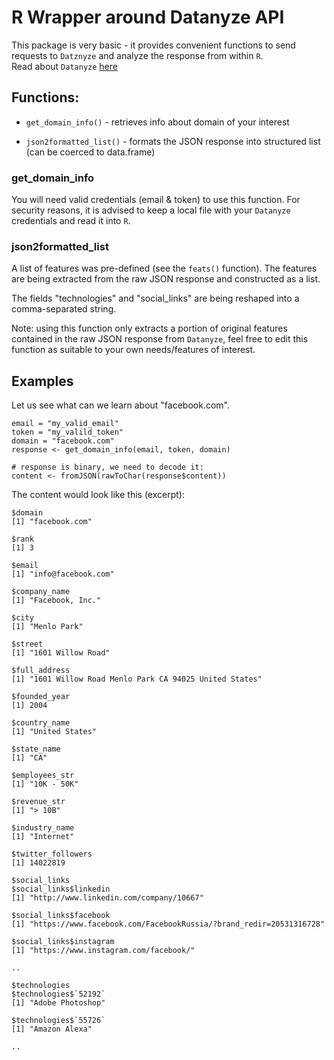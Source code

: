 # R Wrapper around Datanyze API

This package is very basic - it provides convenient functions to send requests to `Datznyze` and analyze the response from within `R`.  
Read about `Datanyze` [here](https://www.datanyze.com/)


## Functions:

  + `get_domain_info()` - retrieves info about domain of your interest  
  
  + `json2formatted_list()` - formats the JSON response into structured list (can be coerced to data.frame)


### get_domain_info

You will need valid credentials (email & token) to use this function.
For security reasons, it is advised to keep a local file with your `Datanyze` credentials and read it into `R`.


### json2formatted_list

A list of features was pre-defined (see the `feats()` function). The features are being extracted from the raw JSON response and constructed as a list.  

The fields "technologies" and "social_links" are being reshaped into a comma-separated string.

Note: using this function only extracts a portion of original features contained in the raw JSON response from `Datanyze`, feel free to edit this function as suitable to your own needs/features of interest.



## Examples

Let us see what can we learn about "facebook.com".

```
email = "my_valid_email"
token = "my_valild_token"
domain = "facebook.com"
response <- get_domain_info(email, token, domain)

# response is binary, we need to decode it:
content <- fromJSON(rawToChar(response$content))
```

The content would look like this (excerpt):

```
$domain
[1] "facebook.com"

$rank
[1] 3

$email
[1] "info@facebook.com"

$company_name
[1] "Facebook, Inc."

$city
[1] "Menlo Park"

$street
[1] "1601 Willow Road"

$full_address
[1] "1601 Willow Road Menlo Park CA 94025 United States"

$founded_year
[1] 2004

$country_name
[1] "United States"

$state_name
[1] "CA"

$employees_str
[1] "10K - 50K"

$revenue_str
[1] "> 10B"

$industry_name
[1] "Internet"

$twitter_followers
[1] 14022819

$social_links
$social_links$linkedin
[1] "http://www.linkedin.com/company/10667"

$social_links$facebook
[1] "https://www.facebook.com/FacebookRussia/?brand_redir=20531316728"

$social_links$instagram
[1] "https://www.instagram.com/facebook/"

..

$technologies
$technologies$`52192`
[1] "Adobe Photoshop"

$technologies$`55726`
[1] "Amazon Alexa"

..
```




